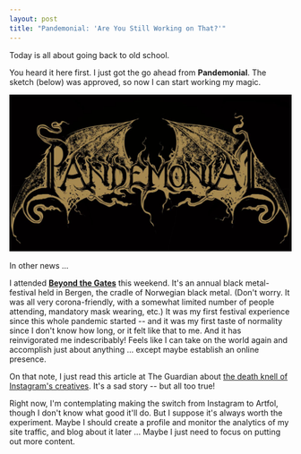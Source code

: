 ```yaml
---
layout: post
title: "Pandemonial: 'Are You Still Working on That?'"
---
```


Today is all about going back to old school. 

You heard it here first. I just got the go ahead from **Pandemonial**. The sketch (below) was approved, so now I can start working my magic.

![Pandemonial](..\assets\img\blog\pandwings.jpg)

In other news ...

I attended <a href="https://www.facebook.com/beyondthegatesbergen" target="_blank" rel="noopener"><span>**Beyond the Gates**</span></a> this weekend. It's an annual black metal-festival held in Bergen, the cradle of Norwegian black metal. (Don't worry. It was all very corona-friendly, with a somewhat limited number of people attending, mandatory mask wearing, etc.) It was my first festival experience since this whole pandemic started -- and it was my first taste of normality since I don't know how long, or it felt like that to me. And it has reinvigorated me indescribably! Feels like I can take on the world again and accomplish just about anything ... except maybe establish an online presence. 


On that note, I just read this article at The Guardian about <a href="https://www.theguardian.com/technology/2021/aug/08/instagram-artists-leaving-social-media-tiktok-shopping" target="_blank" rel="noopener"><span>the death knell of Instagram's creatives</span></a>. It's a sad story -- but all too true!  

Right now, I'm contemplating making the switch from Instagram to Artfol, though I don't know what good it'll do. But I suppose it's always worth the experiment. Maybe I should create a profile and monitor the analytics of my site traffic, and blog about it later ... Maybe I just need to focus on putting out more content. 

